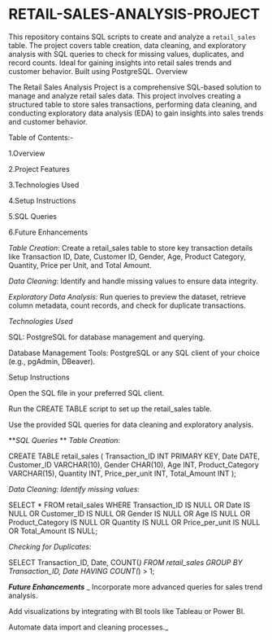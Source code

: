 # RETAIL-SALES-ANALYSIS-PROJECT
   This repository contains SQL scripts to create and analyze a `retail_sales` table. The project covers table creation, data cleaning, and exploratory analysis with SQL queries to check for missing values, duplicates, and record counts. Ideal for gaining insights into retail sales trends and customer behavior. Built using PostgreSQL.
Overview

The Retail Sales Analysis Project is a comprehensive SQL-based solution to manage and analyze retail sales data. This project involves creating a structured table to store sales transactions, performing data cleaning, and conducting exploratory data analysis (EDA) to gain insights into sales trends and customer behavior.

Table of Contents:-

1.Overview

2.Project Features

3.Technologies Used

4.Setup Instructions

5.SQL Queries

6.Future Enhancements



_Table Creation_: Create a retail_sales table to store key transaction details like Transaction ID, Date, Customer ID, Gender, Age, Product Category, Quantity, Price per Unit, and Total Amount.

_Data Cleaning_: Identify and handle missing values to ensure data integrity.

_Exploratory Data Analysis:_ Run queries to preview the dataset, retrieve column metadata, count records, and check for duplicate transactions.

_Technologies Used_

SQL: PostgreSQL for database management and querying.

Database Management Tools: PostgreSQL or any SQL client of your choice (e.g., pgAdmin, DBeaver).

Setup Instructions



Open the SQL file in your preferred SQL client.

Run the CREATE TABLE script to set up the retail_sales table.

Use the provided SQL queries for data cleaning and exploratory analysis.

**_SQL Queries_
**
_Table Creation_:

CREATE TABLE retail_sales (
    Transaction_ID INT PRIMARY KEY,
    Date DATE,
    Customer_ID VARCHAR(10),
    Gender CHAR(10),
    Age INT,
    Product_Category VARCHAR(15),
    Quantity INT,
    Price_per_unit INT,
    Total_Amount INT
);

_Data Cleaning: Identify missing values:_

SELECT * FROM retail_sales
WHERE Transaction_ID IS NULL
   OR Date IS NULL
   OR Customer_ID IS NULL
   OR Gender IS NULL
   OR Age IS NULL
   OR Product_Category IS NULL
   OR Quantity IS NULL
   OR Price_per_unit IS NULL
   OR Total_Amount IS NULL;

_Checking for Duplicates:_

SELECT Transaction_ID, Date, COUNT(*)
FROM retail_sales
GROUP BY Transaction_ID, Date
HAVING COUNT(*) > 1;

**_Future Enhancements_**
_
Incorporate more advanced queries for sales trend analysis.

Add visualizations by integrating with BI tools like Tableau or Power BI.

Automate data import and cleaning processes._
